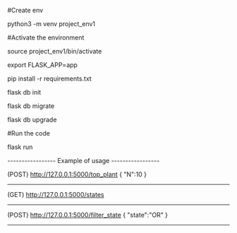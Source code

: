 #Create env

python3 -m venv project_env1

#Activate the environment

source project_env1/bin/activate

export FLASK_APP=app

pip install -r requirements.txt

flask db init

flask db migrate

flask db upgrade

#Run the code

flask run

----------------- Example of usage -----------------

(POST) http://127.0.0.1:5000/top_plant
{
    "N":10
}

----------------------------------------------------

(GET) http://127.0.0.1:5000/states

----------------------------------------------------

(POST) http://127.0.0.1:5000/filter_state
{
    "state":"OR"
}

----------------------------------------------------
